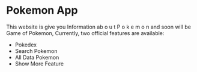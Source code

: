 # Pokemon App

This website is give you Information ab o u t  P o k e m o n and soon will be Game of Pokemon,
Currently, two official features are available:

- Pokedex
- Search Pokemon
- All Data Pokemon
- Show More Feature
